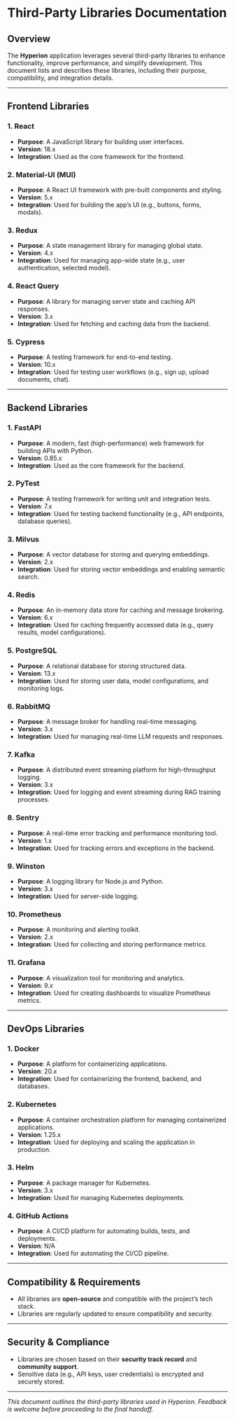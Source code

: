 # Third-Party Libraries Documentation

## Overview
The **Hyperion** application leverages several third-party libraries to enhance functionality, improve performance, and simplify development. This document lists and describes these libraries, including their purpose, compatibility, and integration details.

---

## Frontend Libraries

### 1. **React**
- **Purpose**: A JavaScript library for building user interfaces.  
- **Version**: 18.x  
- **Integration**: Used as the core framework for the frontend.  

### 2. **Material-UI (MUI)**
- **Purpose**: A React UI framework with pre-built components and styling.  
- **Version**: 5.x  
- **Integration**: Used for building the app’s UI (e.g., buttons, forms, modals).  

### 3. **Redux**
- **Purpose**: A state management library for managing global state.  
- **Version**: 4.x  
- **Integration**: Used for managing app-wide state (e.g., user authentication, selected model).  

### 4. **React Query**
- **Purpose**: A library for managing server state and caching API responses.  
- **Version**: 3.x  
- **Integration**: Used for fetching and caching data from the backend.  

### 5. **Cypress**
- **Purpose**: A testing framework for end-to-end testing.  
- **Version**: 10.x  
- **Integration**: Used for testing user workflows (e.g., sign up, upload documents, chat).  

---

## Backend Libraries

### 1. **FastAPI**
- **Purpose**: A modern, fast (high-performance) web framework for building APIs with Python.  
- **Version**: 0.85.x  
- **Integration**: Used as the core framework for the backend.  

### 2. **PyTest**
- **Purpose**: A testing framework for writing unit and integration tests.  
- **Version**: 7.x  
- **Integration**: Used for testing backend functionality (e.g., API endpoints, database queries).  

### 3. **Milvus**
- **Purpose**: A vector database for storing and querying embeddings.  
- **Version**: 2.x  
- **Integration**: Used for storing vector embeddings and enabling semantic search.  

### 4. **Redis**
- **Purpose**: An in-memory data store for caching and message brokering.  
- **Version**: 6.x  
- **Integration**: Used for caching frequently accessed data (e.g., query results, model configurations).  

### 5. **PostgreSQL**
- **Purpose**: A relational database for storing structured data.  
- **Version**: 13.x  
- **Integration**: Used for storing user data, model configurations, and monitoring logs.  

### 6. **RabbitMQ**
- **Purpose**: A message broker for handling real-time messaging.  
- **Version**: 3.x  
- **Integration**: Used for managing real-time LLM requests and responses.  

### 7. **Kafka**
- **Purpose**: A distributed event streaming platform for high-throughput logging.  
- **Version**: 3.x  
- **Integration**: Used for logging and event streaming during RAG training processes.  

### 8. **Sentry**
- **Purpose**: A real-time error tracking and performance monitoring tool.  
- **Version**: 1.x  
- **Integration**: Used for tracking errors and exceptions in the backend.  

### 9. **Winston**
- **Purpose**: A logging library for Node.js and Python.  
- **Version**: 3.x  
- **Integration**: Used for server-side logging.  

### 10. **Prometheus**
- **Purpose**: A monitoring and alerting toolkit.  
- **Version**: 2.x  
- **Integration**: Used for collecting and storing performance metrics.  

### 11. **Grafana**
- **Purpose**: A visualization tool for monitoring and analytics.  
- **Version**: 9.x  
- **Integration**: Used for creating dashboards to visualize Prometheus metrics.  

---

## DevOps Libraries

### 1. **Docker**
- **Purpose**: A platform for containerizing applications.  
- **Version**: 20.x  
- **Integration**: Used for containerizing the frontend, backend, and databases.  

### 2. **Kubernetes**
- **Purpose**: A container orchestration platform for managing containerized applications.  
- **Version**: 1.25.x  
- **Integration**: Used for deploying and scaling the application in production.  

### 3. **Helm**
- **Purpose**: A package manager for Kubernetes.  
- **Version**: 3.x  
- **Integration**: Used for managing Kubernetes deployments.  

### 4. **GitHub Actions**
- **Purpose**: A CI/CD platform for automating builds, tests, and deployments.  
- **Version**: N/A  
- **Integration**: Used for automating the CI/CD pipeline.  

---

## Compatibility & Requirements
- All libraries are **open-source** and compatible with the project’s tech stack.  
- Libraries are regularly updated to ensure compatibility and security.  

---

## Security & Compliance
- Libraries are chosen based on their **security track record** and **community support**.  
- Sensitive data (e.g., API keys, user credentials) is encrypted and securely stored.  

---

*This document outlines the third-party libraries used in Hyperion. Feedback is welcome before proceeding to the final handoff.*